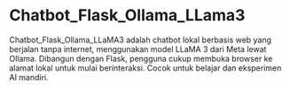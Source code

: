 # Chatbot_Flask_Ollama_LLama3
Chatbot_Flask_Ollama_LLaMA3 adalah chatbot lokal berbasis web yang berjalan tanpa internet, menggunakan model LLaMA 3 dari Meta lewat Ollama. Dibangun dengan Flask, pengguna cukup membuka browser ke alamat lokal untuk mulai berinteraksi. Cocok untuk belajar dan eksperimen AI mandiri.
